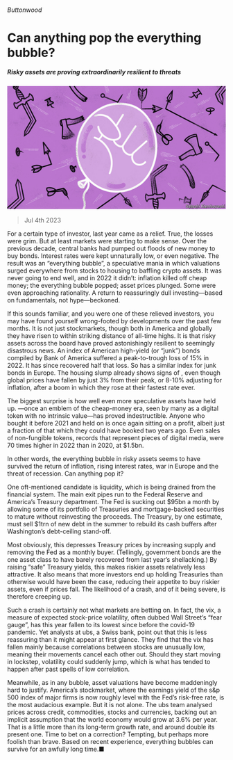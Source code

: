 ###### Buttonwood

# Can anything pop the everything bubble? 

##### Risky assets are proving extraordinarily resilient to threats 

![image](images/20230708_FND002.jpg) 

> Jul 4th 2023 

For a certain type of investor, last year came as a relief. True, the losses were grim. But at least markets were starting to make sense. Over the previous decade, central banks had pumped out floods of new money to buy bonds. Interest rates were kept unnaturally low, or even negative. The result was an “everything bubble”, a speculative mania in which valuations surged everywhere from stocks to housing to baffling crypto assets. It was never going to end well, and in 2022 it didn’t: inflation killed off cheap money; the everything bubble popped; asset prices plunged. Some were even approaching rationality. A return to reassuringly dull investing—based on fundamentals, not hype—beckoned.

If this sounds familiar, and you were one of these relieved investors, you may have found yourself wrong-footed by developments over the past few months. It is not just stockmarkets, though both in America and globally they have risen to within striking distance of all-time highs. It is that risky assets across the board have proved astonishingly resilient to seemingly disastrous news. An index of American high-yield (or “junk”) bonds compiled by Bank of America suffered a peak-to-trough loss of 15% in 2022. It has since recovered half that loss. So has a similar index for junk bonds in Europe. The housing slump already shows signs of , even though global prices have fallen by just 3% from their peak, or 8-10% adjusting for inflation, after a boom in which they rose at their fastest rate ever.

The biggest surprise is how well even more speculative assets have held up. —once an emblem of the cheap-money era, seen by many as a digital token with no intrinsic value—has proved indestructible. Anyone who bought it before 2021 and held on is once again sitting on a profit, albeit just a fraction of that which they could have booked two years ago. Even sales of non-fungible tokens, records that represent pieces of digital media, were 70 times higher in 2022 than in 2020, at $1.5bn. 

In other words, the everything bubble in risky assets seems to have survived the return of inflation, rising interest rates, war in Europe and the threat of recession. Can anything pop it?

One oft-mentioned candidate is liquidity, which is being drained from the financial system. The main exit pipes run to the Federal Reserve and America’s Treasury department. The Fed is sucking out $95bn a month by allowing some of its portfolio of Treasuries and mortgage-backed securities to mature without reinvesting the proceeds. The Treasury, by one estimate, must sell $1trn of new debt in the summer to rebuild its cash buffers after Washington’s debt-ceiling stand-off.

Most obviously, this depresses Treasury prices by increasing supply and removing the Fed as a monthly buyer. (Tellingly, government bonds are the one asset class to have barely recovered from last year’s shellacking.) By raising “safe” Treasury yields, this makes riskier assets relatively less attractive. It also means that more investors end up holding Treasuries than otherwise would have been the case, reducing their appetite to buy riskier assets, even if prices fall. The likelihood of a crash, and of it being severe, is therefore creeping up.

Such a crash is certainly not what markets are betting on. In fact, the vix, a measure of expected stock-price volatility, often dubbed Wall Street’s “fear gauge”, has this year fallen to its lowest since before the covid-19 pandemic. Yet analysts at ubs, a Swiss bank, point out that this is less reassuring than it might appear at first glance. They find that the vix has fallen mainly because correlations between stocks are unusually low, meaning their movements cancel each other out. Should they start moving in lockstep, volatility could suddenly jump, which is what has tended to happen after past spells of low correlation.

Meanwhile, as in any bubble, asset valuations have become maddeningly hard to justify. America’s stockmarket, where the earnings yield of the s&amp;p 500 index of major firms is now roughly level with the Fed’s risk-free rate, is the most audacious example. But it is not alone. The ubs team analysed prices across credit, commodities, stocks and currencies, backing out an implicit assumption that the world economy would grow at 3.6% per year. That is a little more than its long-term growth rate, and around double its present one. Time to bet on a correction? Tempting, but perhaps more foolish than brave. Based on recent experience, everything bubbles can survive for an awfully long time.■







